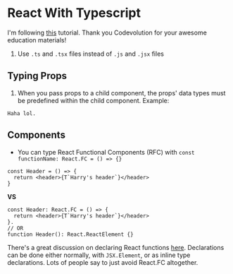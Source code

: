 # React With Typescript

I'm following [this](https://youtube.com/playlist?list=PLC3y8-rFHvwi1AXijGTKM0BKtHzVC-LSK) tutorial. Thank you Codevolution for your awesome education materials!

1. Use `.ts` and `.tsx` files instead of `.js` and `.jsx` files

## Typing Props

1. When you pass props to a child component, the props' data types must be predefined within the child component. Example:

```
Haha lol.
```

## Components

- You can type React Functional Components (RFC) with `const functionName: React.FC = () => {}`

```
const Header = () => {
  return <header>{T`Harry's header`}</header>
}
```

**VS**

```
const Header: React.FC = () => {
  return <header>{T`Harry's header`}</header>
}.
// OR
function Header(): React.ReactElement {}
```

There's a great discussion on declaring React functions [here](https://github.com/typescript-cheatsheets/react#function-components). Declarations can be done either normally, with `JSX.Element`, or as inline type declarations. Lots of people say to just avoid React.FC altogether.
